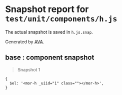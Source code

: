# Snapshot report for `test/unit/components/h.js`

The actual snapshot is saved in `h.js.snap`.

Generated by [AVA](https://ava.li).

## base : component snapshot

> Snapshot 1

    {
      $el: '<mor-h _uiid="1" class=""></mor-h>',
    }
